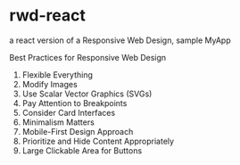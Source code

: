 # rwd-react
a react version of a Responsive Web Design, sample MyApp


Best Practices for Responsive Web Design
1) Flexible Everything
2) Modify Images
3) Use Scalar Vector Graphics (SVGs)
4) Pay Attention to Breakpoints
5) Consider Card Interfaces
6) Minimalism Matters
7) Mobile-First Design Approach
8) Prioritize and Hide Content Appropriately
9) Large Clickable Area for Buttons

